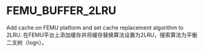 # FEMU_BUFFER_2LRU
Add cache on FEMU platform and set cache replacement algorithm to 2LRU.
在FEMU平台上添加缓存并将缓存替换算法设置为2LRU，搜索算法为平衡二叉树（logn）。
